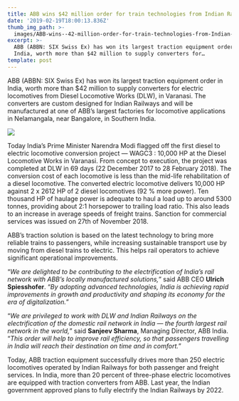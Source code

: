 ```yaml
---
title: ABB wins $42 million order for train technologies from Indian Railways
date: '2019-02-19T18:00:13.836Z'
thumb_img_path: >-
  images/ABB-wins--42-million-order-for-train-technologies-from-Indian-Railways/1*pEmwOxaXmcsQtYoqwkO_LQ.jpeg
excerpt: >-
  ABB (ABBN: SIX Swiss Ex) has won its largest traction equipment order in
  India, worth more than $42 million to supply converters for…
template: post
---
```

ABB (ABBN: SIX Swiss Ex) has won its largest traction equipment order in India, worth more than $42 million to supply converters for electric locomotives from Diesel Locomotive Works (DLW), in Varanasi. The converters are custom designed for Indian Railways and will be manufactured at one of ABB’s largest factories for locomotive applications in Nelamangala, near Bangalore, in Southern India.

![](/images/ABB-wins--42-million-order-for-train-technologies-from-Indian-Railways/1*pEmwOxaXmcsQtYoqwkO_LQ.jpeg)

Today India’s Prime Minister Narendra Modi flagged off the first diesel to electric locomotive conversion project — WAGC3 : 10,000 HP at the Diesel Locomotive Works in Varanasi. From concept to execution, the project was completed at DLW in 69 days (22 December 2017 to 28 February 2018). The conversion cost of each locomotive is less than the mid-life rehabilitation of a diesel locomotive. The converted electric locomotive delivers 10,000 HP against 2 x 2612 HP of 2 diesel locomotives (92 % more power). Ten thousand HP of haulage power is adequate to haul a load up to around 5300 tonnes, providing about 2:1 horsepower to trailing load ratio. This also leads to an increase in average speeds of freight trains. Sanction for commercial services was issued on 27th of November 2018.

ABB’s traction solution is based on the latest technology to bring more reliable trains to passengers, while increasing sustainable transport use by moving from diesel trains to electric. This helps rail operators to achieve significant operational improvements.

“*We are delighted to be contributing to the electrification of India’s rail network with ABB’s locally manufactured solutions,*” said ABB CEO **Ulrich Spiesshofer**. “*By adopting advanced technologies, India is achieving rapid improvements in growth and productivity and shaping its economy for the era of digitalization.*”

“*We are privileged to work with DLW and Indian Railways on the electrification of the domestic rail network in India — the fourth largest rail network in the world,*” said **Sanjeev Sharma**, Managing Director, ABB India. “*This order will help to improve rail efficiency, so that passengers travelling in India will reach their destination on time and in comfort.*”

Today, ABB traction equipment successfully drives more than 250 electric locomotives operated by Indian Railways for both passenger and freight services. In India, more than 20 percent of three-phase electric locomotives are equipped with traction converters from ABB. Last year, the Indian government approved plans to fully electrify the Indian Railways by 2022.
